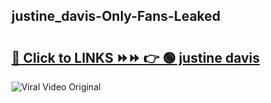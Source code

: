 
 ## justine_davis-Only-Fans-Leaked

# <h2><a href="https://clipsfans.com/justine_davis&ref=git">🔗 Click to LINKS ⏩⏩ 👉 🟢 justine davis </a></h2>

<a href="https://clipsfans.com/justine_davis&ref=git" rel="nofollow" data-target="animated-image.originalLink"><img src="https://i.ibb.co.com/xMMVF88/686577567.gif" alt="Viral Video Original" style="max-width: 100%; display: inline-block;" data-target="animated-image.originalImage"></a>
